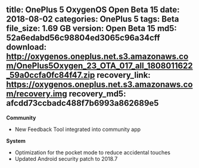 title: OnePlus 5 OxygenOS Open Beta 15
date: 2018-08-02
categories: OnePlus 5
tags: Beta
file_size: 1.69 GB
version: Open Beta 15
md5: 52a6edabd56c98804ed3065c96a34cff
download: http://oxygenos.oneplus.net.s3.amazonaws.com/OnePlus5Oxygen_23_OTA_017_all_1808011622_59a0ccfa0fc84f47.zip
recovery_link: https://oxygenos.oneplus.net.s3.amazonaws.com/recovery.img
recovery_md5: afcdd73ccbadc488f7b6993a862689e5
---
**Community**
* New Feedback Tool integrated into community app

**System**
* Optimization for the pocket mode to reduce accidental touches
* Updated Android security patch to 2018.7
